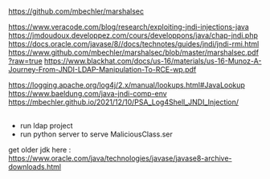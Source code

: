 #

https://github.com/mbechler/marshalsec

https://www.veracode.com/blog/research/exploiting-jndi-injections-java
https://jmdoudoux.developpez.com/cours/developpons/java/chap-jndi.php
https://docs.oracle.com/javase/8//docs/technotes/guides/jndi/jndi-rmi.html
https://www.github.com/mbechler/marshalsec/blob/master/marshalsec.pdf?raw=true
https://www.blackhat.com/docs/us-16/materials/us-16-Munoz-A-Journey-From-JNDI-LDAP-Manipulation-To-RCE-wp.pdf


https://logging.apache.org/log4j/2.x/manual/lookups.html#JavaLookup
https://www.baeldung.com/java-jndi-comp-env
https://mbechler.github.io/2021/12/10/PSA_Log4Shell_JNDI_Injection/

## 

- run ldap project
- run python server to serve MaliciousClass.ser

get older jdk here : https://www.oracle.com/java/technologies/javase/javase8-archive-downloads.html

